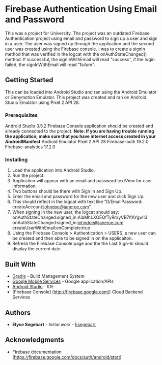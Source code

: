 # Firebase Authentication Using Email and Password

This was a project for University. The project was an outdated Firebase Authentication project using email and password to sign up a user
and sign in a user. The user was signed up through the application and the second user was created using the Firebase console. I was to
create a signIn method that was verified in the logcat with the onAuthStateChanged() method. If successful, the signInWithEmail will read
"success", if the login failed, the signInWithEmail will read "failure".

## Getting Started

This can be loaded into Android Studio and ran using the Android Emulator or Genymotion Emulator. This project was created and ran on
Android Studio Emulator using Pixel 2 API 28.

### Prerequisites

Android Studio 3.5.2
Firebase Console application should be created and already connected to the project.
**Note: If you are having trouble running the application, make sure that you have internet access created in your
AndroidManifest**
Android Emulator Pixel 2 API 28
Firebase-auth 19.2.0
Firebase-analytics 17.2.0

### Installing

1. Load the application into Android Studio.
2. Run the project.
3. Application will appear with an email and password textView for user information.
4. Two buttons should be there with Sign In and Sign Up.
5. Enter the email and password for the new user and click Sign Up.
6. This should reflect in the logcat with text like "D/EmailPassword: createAccount:johndoe@janeroe.com".
7. When signing in the new user, the logcat should say:
    onAuthStateChanged:signed_in:AibMhLXQEQfTyRrxyVB7IfAYgw13
    onAuthStateChanged:signed_in:johndoe@janeroe.com
    createUserWithEmail:onComplete:true
8. Using the Firebase Console > Authentication > USERS, a new user can be created and then able to be signed in on the applicaiton.
9. Refresh the Firebase Console page and the the Last Sign-In should display the current date. 

## Built With

* [Gradle](https://gradle.org/) - Build Management System
* [Google Mobile Services](https://www.android.com/gms/) - Google application/APIs
* [Android Studio](https://developer.android.com/AndroidStudio/download) - IDE
* [Firebase Console] (http://firebase.google.com/) Cloud Backend Services

## Authors

* **Elyse Segebart** - *Initial work* - [Esegebart](https://github.com/esegebart)

## Acknowledgments

* Firebase documentation (https://firebase.google.com/docs/auth/android/start)
